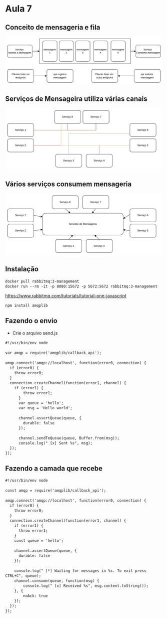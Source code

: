 # Aula 7

## Conceito de mensageria e fila

<img src="./figs/figuras/fig1.png" />

<img src="./figs/figuras/fig2.png" />

## Serviços de Mensageira utiliza várias canais

<img src="./figs/figuras/fig3.png" />

## Vários serviços consumem mensageria

<img src="./figs/figuras/fig4.png" />

## Instalação

```
docker pull rabbitmq:3-management
docker run --rm -it -p 8080:15672 -p 5672:5672 rabbitmq:3-management
```


https://www.rabbitmq.com/tutorials/tutorial-one-javascript


```
npm install amqplib
```


## Fazendo o envio

* Crie o arquivo send.js

```
#!/usr/bin/env node

var amqp = require('amqplib/callback_api');

amqp.connect('amqp://localhost', function(error0, connection) {
  if (error0) {
    throw error0;
  }
  connection.createChannel(function(error1, channel) {
    if (error1) {
        throw error1;
      }
      var queue = 'hello';
      var msg = 'Hello world';
  
      channel.assertQueue(queue, {
        durable: false
      });
  
      channel.sendToQueue(queue, Buffer.from(msg));
      console.log(" [x] Sent %s", msg);
  });
});
```


## Fazendo a camada que recebe

```
#!/usr/bin/env node

const amqp = require('amqplib/callback_api');

amqp.connect('amqp://localhost', function(error0, connection) {
  if (error0) {
    throw error0;
  }
  connection.createChannel(function(error1, channel) {
    if (error1) {
      throw error1;
    }
    const queue = 'hello';

    channel.assertQueue(queue, {
      durable: false
    });

    console.log(" [*] Waiting for messages in %s. To exit press CTRL+C", queue);
    channel.consume(queue, function(msg) {
        console.log(" [x] Received %s", msg.content.toString());
    }, {
        noAck: true
    });
  });
});
```